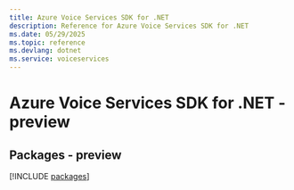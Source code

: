 ```yaml
---
title: Azure Voice Services SDK for .NET
description: Reference for Azure Voice Services SDK for .NET
ms.date: 05/29/2025
ms.topic: reference
ms.devlang: dotnet
ms.service: voiceservices
---
```

# Azure Voice Services SDK for .NET - preview
## Packages - preview
[!INCLUDE [packages](voice-services-index.md)]